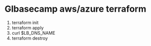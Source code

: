 # Glbasecamp aws/azure terraform

1. terraform init
2. terraform apply
3. curl $LB_DNS_NAME
3. terraform destroy
